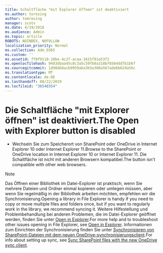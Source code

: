```yaml
---
title: Schaltfläche "mit Explorer öffnen" ist deaktiviert
ms.author: toresing
author: tomresing
manager: scotv
ms.date: 4/19/2018
ms.audience: Admin
ms.topic: article
ROBOTS: NOINDEX, NOFOLLOW
localization_priority: Normal
ms.collection: Adm_O365
ms.custom: ''
ms.assetid: ff0f9110-10be-4c27-acaa-1615f81a53f2
ms.openlocfilehash: 9483dbaa45c8c3a5c59fb8a318bf6564dd7b1b6f
ms.sourcegitcommit: 1d98db8acb9959aba3b5e308a567ade6b62da56c
ms.translationtype: MT
ms.contentlocale: de-DE
ms.lasthandoff: 08/22/2019
ms.locfileid: "36548354"
---
```

# <a name="the-open-with-explorer-button-is-disabled"></a><span data-ttu-id="8aa6c-102">Die Schaltfläche "mit Explorer öffnen" ist deaktiviert.</span><span class="sxs-lookup"><span data-stu-id="8aa6c-102">The Open with Explorer button is disabled</span></span>

- <span data-ttu-id="8aa6c-103">Wechseln Sie zum Speicherort von SharePoint oder OneDrive in Internet Explorer 10 oder Internet Explorer 11.</span><span class="sxs-lookup"><span data-stu-id="8aa6c-103">Browse to the SharePoint or OneDrive location in Internet Explorer 10 or Internet Explorer 11.</span></span> <span data-ttu-id="8aa6c-104">Die Schaltfläche ist nicht mit anderen Browsern kompatibel.</span><span class="sxs-lookup"><span data-stu-id="8aa6c-104">The button isn't compatible with other web browsers.</span></span>
    
> [!NOTE]
> <span data-ttu-id="8aa6c-105">Das Öffnen einer Bibliothek im Datei-Explorer ist praktisch, wenn Sie mehrere Dateien und Ordner einmal kopieren oder umlegen müssen, aber wenn Sie regelmäßig in der Bibliothek arbeiten möchten, empfehlen wir die Synchronisierung.</span><span class="sxs-lookup"><span data-stu-id="8aa6c-105">Opening a library in File Explorer is handy if you need to copy or move multiple files and folders once, but if you want to regularly work in the library, we recommend syncing it.</span></span> <span data-ttu-id="8aa6c-106">Weitere Hilfestellung und Problembehandlung bei anderen Problemen, die im Datei-Explorer geöffnet werden, finden Sie unter [Open in Explorer](https://go.microsoft.com/fwlink/?linkid=871665).</span><span class="sxs-lookup"><span data-stu-id="8aa6c-106">For more help and to troubleshoot other issues opening in File Explorer, see [Open in Explorer](https://go.microsoft.com/fwlink/?linkid=871665).</span></span> <span data-ttu-id="8aa6c-107">Informationen zum Einrichten der Synchronisierung finden Sie unter [Synchronisieren von SharePoint-Dateien mit dem neuen OneDrive-synchronisierungsclient](https://go.microsoft.com/fwlink/?linkid=871666).</span><span class="sxs-lookup"><span data-stu-id="8aa6c-107">For info about setting up sync, see [Sync SharePoint files with the new OneDrive sync client](https://go.microsoft.com/fwlink/?linkid=871666).</span></span> 
  

